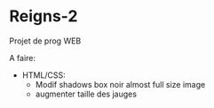 # Reigns-2
Projet de prog WEB

A faire:
  - HTML/CSS:
    - Modif shadows box noir almost full size image
    - augmenter taille des jauges
